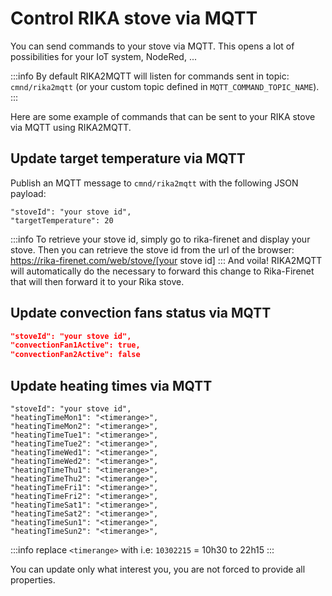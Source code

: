 # Control RIKA stove via MQTT

You can send commands to your stove via MQTT. This opens a lot of possibilities for your IoT system, NodeRed, ...


:::info
By default RIKA2MQTT will listen for commands sent in topic: `cmnd/rika2mqtt` (or your custom topic defined in `MQTT_COMMAND_TOPIC_NAME`).
:::

Here are some example of commands that can be sent to your RIKA stove via MQTT using RIKA2MQTT.

## Update target temperature via MQTT

Publish an MQTT message to `cmnd/rika2mqtt`  with the following JSON payload:

```
"stoveId": "your stove id",
"targetTemperature": 20
```

:::info
To retrieve your stove id, simply go to rika-firenet and display your stove. Then you can retrieve the stove id from the url of the browser: https://rika-firenet.com/web/stove/[your stove id]
:::
And voila! RIKA2MQTT will automatically do the necessary to forward this change to Rika-Firenet that will then forward it to your Rika stove.


## Update convection fans status via MQTT
```json
"stoveId": "your stove id",
"convectionFan1Active": true,
"convectionFan2Active": false
```

## Update heating times via MQTT
```
"stoveId": "your stove id",
"heatingTimeMon1": "<timerange>",
"heatingTimeMon2": "<timerange>",
"heatingTimeTue1": "<timerange>",
"heatingTimeTue2": "<timerange>",
"heatingTimeWed1": "<timerange>",
"heatingTimeWed2": "<timerange>",
"heatingTimeThu1": "<timerange>",
"heatingTimeThu2": "<timerange>",
"heatingTimeFri1": "<timerange>",
"heatingTimeFri2": "<timerange>",
"heatingTimeSat1": "<timerange>",
"heatingTimeSat2": "<timerange>",
"heatingTimeSun1": "<timerange>",
"heatingTimeSun2": "<timerange>",
```

:::info
replace `<timerange>` with i.e: `10302215` = 10h30 to 22h15
:::

You can update only what interest you, you are not forced to provide all properties.
